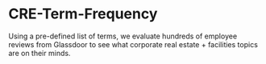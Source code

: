 # CRE-Term-Frequency
Using a pre-defined list of terms, we evaluate hundreds of employee reviews from Glassdoor to see what corporate real estate + facilities topics are on their minds.
